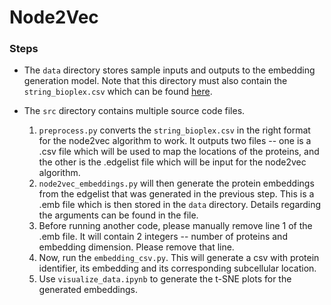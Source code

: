 # Node2Vec

### Steps
- The `data` directory stores sample inputs and outputs to the embedding generation model. Note that this directory must also contain the `string_bioplex.csv` which can be found [here](https://drive.google.com/file/d/1uVRoAZFNjormaa496YLwd3nYpoiwArbv/view?usp=sharing).

- The `src` directory contains multiple source code files.
  1. `preprocess.py` converts the `string_bioplex.csv` in the right format for the node2vec algorithm to work. It outputs two files -- one is a .csv file which will be used to map the locations of the proteins, and the other is the .edgelist file which will be input for the node2vec algorithm.
  2. `node2vec_embeddings.py` will then generate the protein embeddings from the edgelist that was generated in the previous step. This is a .emb file which is then stored in the `data` directory. Details regarding the arguments can be found in the file.
  3. Before running another code, please manually remove line 1 of the .emb file. It will contain 2 integers -- number of proteins and embedding dimension. Please remove that line.
  4. Now, run the `embedding_csv.py`. This will generate a csv with protein identifier, its embedding and its corresponding subcellular location.
  5. Use `visualize_data.ipynb` to generate the t-SNE plots for the generated embeddings.
 
